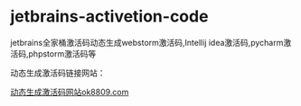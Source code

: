 # jetbrains-activetion-code
jetbrains全家桶激活码动态生成webstorm激活码,Intellij idea激活码,pycharm激活码,phpstorm激活码等

动态生成激活码链接网站：


[动态生成激活码网站ok8809.com](www.ok8809.com)
